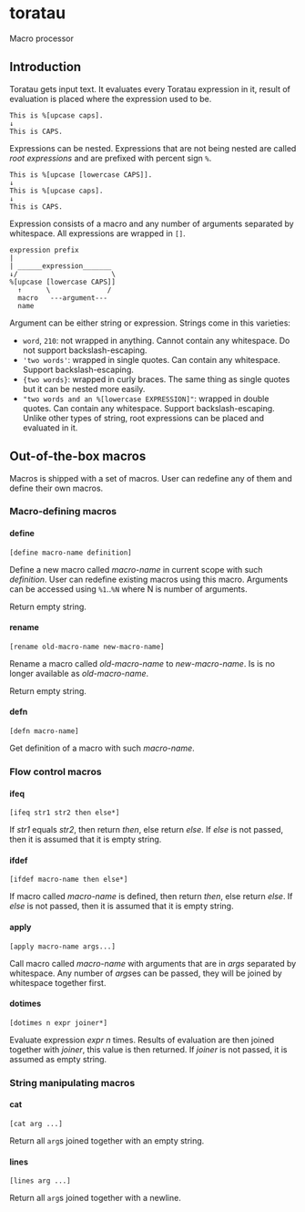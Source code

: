 # toratau

Macro processor

## Introduction

Toratau gets input text. It evaluates every Toratau expression in it, result of evaluation is placed where the expression used to be.

```
This is %[upcase caps].
↓
This is CAPS.
```

Expressions can be nested. Expressions that are not being nested are called *root expressions* and are prefixed with percent sign `%`.

```
This is %[upcase [lowercase CAPS]].
↓
This is %[upcase caps].
↓
This is CAPS.
```

Expression consists of a macro and any number of arguments separated by whitespace. All expressions are wrapped in `[]`.

```
expression prefix
|
| ______expression_______
↓/                       \
%[upcase [lowercase CAPS]]
  ↑      \              /
  macro   ---argument---
  name
```

Argument can be either string or expression. Strings come in this varieties:

- `word`, `210`: not wrapped in anything. Cannot contain any whitespace. Do not support backslash-escaping.
- `'two words'`: wrapped in single quotes. Can contain any whitespace. Support backslash-escaping.
- `{two words}`: wrapped in curly braces. The same thing as single quotes but it can be nested more easily.
- `"two words and an %[lowercase EXPRESSION]"`: wrapped in double quotes. Can contain any whitespace. Support backslash-escaping. Unlike other types of string, root expressions can be placed and evaluated in it.

## Out-of-the-box macros

Macros is shipped with a set of macros. User can redefine any of them and define their own macros.

### Macro-defining macros

#### define

```
[define macro-name definition]
```

Define a new macro called *macro-name* in current scope with such *definition*. User can redefine existing macros using this macro. Arguments can be accessed using `%1`..`%N` where N is number of arguments.

Return empty string.

#### rename

```
[rename old-macro-name new-macro-name]
```

Rename a macro called *old-macro-name* to *new-macro-name*. Is is no longer available as *old-macro-name*.

Return empty string.

#### defn

```
[defn macro-name]
```

Get definition of a macro with such *macro-name*.

### Flow control macros

#### ifeq

```
[ifeq str1 str2 then else*]
```

If *str1* equals *str2*, then return *then*, else return *else*. If *else* is not passed, then it is assumed that it is empty string.

#### ifdef

```
[ifdef macro-name then else*]
```

If macro called *macro-name* is defined, then return *then*, else return *else*. If *else* is not passed, then it is assumed that it is empty string.

#### apply

```
[apply macro-name args...]
```

Call macro called *macro-name* with arguments that are in *args* separated by whitespace. Any number of *args*es can be passed, they will be joined by whitespace together first.

#### dotimes

```
[dotimes n expr joiner*]
```

Evaluate expression *expr* *n* times. Results of evaluation are then joined together with *joiner*, this value is then returned. If *joiner* is not passed, it is assumed as empty string.

### String manipulating macros

#### cat

```
[cat arg ...]
```

Return all `arg`s joined together with an empty string.

#### lines

```
[lines arg ...]
```

Return all `arg`s joined together with a newline.

